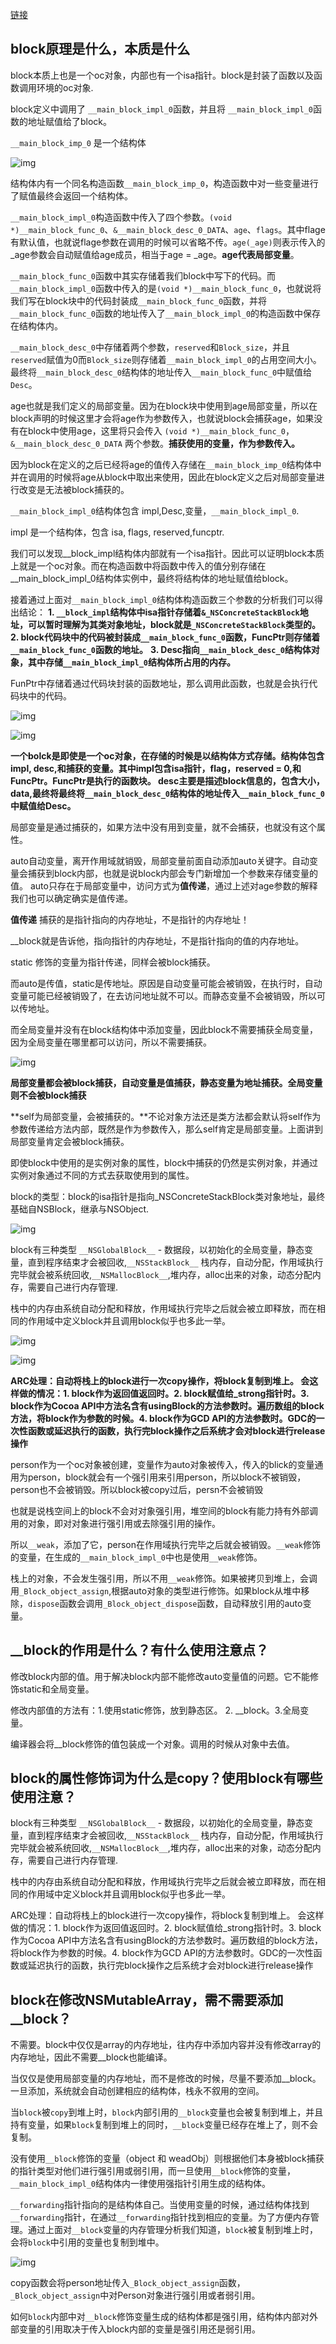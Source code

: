 [链接](https://www.jianshu.com/p/c99f4974ddb5)

## block原理是什么，本质是什么

block本质上也是一个oc对象，内部也有一个isa指针。block是封装了函数以及函数调用环境的oc对象.

block定义中调用了 `__main_block_impl_0`函数，并且将 `__main_block_impl_0`函数的地址赋值给了block。

 `__main_block_imp_0` 是一个结构体

![img](https://upload-images.jianshu.io/upload_images/1434508-beb290d0acd377b1.png?imageMogr2/auto-orient/strip|imageView2/2/w/770)

结构体内有一个同名构造函数`__main_block_imp_0`，构造函数中对一些变量进行了赋值最终会返回一个结构体。

`__main_block_impl_0`构造函数中传入了四个参数。`(void *)__main_block_func_0`、`&__main_block_desc_0_DATA`、`age`、`flags`。其中flage有默认值，也就说flage参数在调用的时候可以省略不传。`age(_age)`则表示传入的_age参数会自动赋值给age成员，相当于age = _age。**age代表局部变量**。

`__main_block_func_0`函数中其实存储着我们block中写下的代码。而`__main_block_impl_0`函数中传入的是`(void *)__main_block_func_0`，也就说将我们写在block块中的代码封装成`__main_block_func_0`函数，并将`__main_block_func_0`函数的地址传入了`__main_block_impl_0`的构造函数中保存在结构体内。

`__main_block_desc_0`中存储着两个参数，`reserved`和`Block_size`，并且`reserved`赋值为0而`Block_size`则存储着`__main_block_impl_0`的占用空间大小。最终将`__main_block_desc_0`结构体的地址传入`__main_block_func_0`中赋值给`Desc`。



age也就是我们定义的局部变量。因为在block块中使用到age局部变量，所以在block声明的时候这里才会将age作为参数传入，也就说block会捕获age，如果没有在block中使用age，这里将只会传入 `(void *)__main_block_func_0`， `&__main_block_desc_0_DATA` 两个参数。**捕获使用的变量，作为参数传入。**

因为block在定义的之后已经将age的值传入存储在`__main_block_imp_0`结构体中并在调用的时候将age从block中取出来使用，因此在block定义之后对局部变量进行改变是无法被block捕获的。



`__main_block_impl_0`结构体包含 impl,Desc,变量，`__main_block_impl_0`.

impl 是一个结构体，包含 isa, flags, reserved,funcptr.



我们可以发现__block_impl结构体内部就有一个isa指针。因此可以证明block本质上就是一个oc对象。而在构造函数中将函数中传入的值分别存储在__main_block_impl_0结构体实例中，最终将结构体的地址赋值给block。

接着通过上面对`__main_block_impl_0`结构体构造函数三个参数的分析我们可以得出结论：
**1. `__block_impl`结构体中isa指针存储着`&_NSConcreteStackBlock`地址，可以暂时理解为其类对象地址，block就是`_NSConcreteStackBlock`类型的。**
**2. block代码块中的代码被封装成`__main_block_func_0`函数，FuncPtr则存储着`__main_block_func_0`函数的地址。**
**3. Desc指向`__main_block_desc_0`结构体对象，其中存储`__main_block_impl_0`结构体所占用的内存。**

FunPtr中存储着通过代码块封装的函数地址，那么调用此函数，也就是会执行代码块中的代码。



![img](https://upload-images.jianshu.io/upload_images/1434508-6c88e7465aac23a0.png?imageMogr2/auto-orient/strip|imageView2/2/w/869)







![img](https://upload-images.jianshu.io/upload_images/1434508-1ecebe9ad79c8c11.png?imageMogr2/auto-orient/strip|imageView2/2/w/989)







**一个bolck是即使是一个oc对象，在存储的时候是以结构体方式存储。结构体包含impl, desc,和捕获的变量。其中impl包含isa指针，flag，reserved = 0,和FuncPtr。FuncPtr是执行的函数块。 desc主要是描述block信息的，包含大小，data,最终将最终将`__main_block_desc_0`结构体的地址传入`__main_block_func_0`中赋值给Desc。**



局部变量是通过捕获的，如果方法中没有用到变量，就不会捕获，也就没有这个属性。



auto自动变量，离开作用域就销毁，局部变量前面自动添加auto关键字。自动变量会捕获到block内部，也就是说block内部会专门新增加一个参数来存储变量的值。
auto只存在于局部变量中，访问方式为**值传递**，通过上述对age参数的解释我们也可以确定确实是值传递。

**值传递** 捕获的是指针指向的内存地址，不是指针的内存地址！

__block就是告诉他，指向指针的内存地址，不是指针指向的值的内存地址。



static 修饰的变量为指针传递，同样会被block捕获。

而auto是传值，static是传地址。原因是自动变量可能会被销毁，在执行时，自动变量可能已经被销毁了，在去访问地址就不可以。而静态变量不会被销毁，所以可以传地址。



而全局变量并没有在block结构体中添加变量，因此block不需要捕获全局变量，因为全局变量在哪里都可以访问，所以不需要捕获。



![img](https://upload-images.jianshu.io/upload_images/1434508-fc81811bcf0e5398.png?imageMogr2/auto-orient/strip|imageView2/2/w/644)



**局部变量都会被block捕获，自动变量是值捕获，静态变量为地址捕获。全局变量则不会被block捕获**

 **self为局部变量，会被捕获的。**不论对象方法还是类方法都会默认将self作为参数传递给方法内部，既然是作为参数传入，那么self肯定是局部变量。上面讲到局部变量肯定会被block捕获。

即使block中使用的是实例对象的属性，block中捕获的仍然是实例对象，并通过实例对象通过不同的方式去获取使用到的属性。





block的类型：block的isa指针是指向_NSConcreteStackBlock类对象地址，最终基础自NSBlock，继承与NSObject.



![img](https://upload-images.jianshu.io/upload_images/1434508-180cead6473c3ca8.png?imageMogr2/auto-orient/strip|imageView2/2/w/744)

block有三种类型  `__NSGlobalBlock__` - 数据段，以初始化的全局变量，静态变量，直到程序结束才会被回收,`__NSStackBlock__` 栈内存，自动分配，作用域执行完毕就会被系统回收,`__NSMallocBlock__`,堆内存，alloc出来的对象，动态分配内存，需要自己进行内存管理.



栈中的内存由系统自动分配和释放，作用域执行完毕之后就会被立即释放，而在相同的作用域中定义block并且调用block似乎也多此一举。



![img](https://upload-images.jianshu.io/upload_images/1434508-131f0569fa47538a.png?imageMogr2/auto-orient/strip|imageView2/2/w/691)





![img](https://upload-images.jianshu.io/upload_images/1434508-74811a740c972d8e.png?imageMogr2/auto-orient/strip|imageView2/2/w/689)





**ARC处理：自动将栈上的block进行一次copy操作，将block复制到堆上。 会这样做的情况：1. block作为返回值返回时。2. block赋值给_strong指针时。3. block作为Cocoa API中方法名含有usingBlock的方法参数时。遍历数组的block方法，将block作为参数的时候。4. block作为GCD API的方法参数时。GDC的一次性函数或延迟执行的函数，执行完block操作之后系统才会对block进行release操作**



person作为一个oc对象被创建，变量作为auto对象被传入，传入的blick的变量通用为person，block就会有一个强引用来引用person，所以block不被销毁，person也不会被销毁。所以block被copy过后，persn不会被销毁

也就是说栈空间上的block不会对对象强引用，堆空间的block有能力持有外部调用的对象，即对对象进行强引用或去除强引用的操作。

所以`__weak`，添加了它，person在作用域执行完毕之后就会被销毁。`__weak`修饰的变量，在生成的`__main_block_impl_0`中也是使用`__weak`修饰。

栈上的对象，不会发生强引用，所以不用`__weak`修饰。如果被拷贝到堆上，会调用`_Block_object_assign`,根据auto对象的类型进行修饰。如果block从堆中移除，`dispose`函数会调用`_Block_object_dispose`函数，自动释放引用的auto变量。





## __block的作用是什么？有什么使用注意点？

修改block内部的值。用于解决block内部不能修改auto变量值的问题。它不能修饰static和全局变量。

修改内部值的方法有：1.使用static修饰，放到静态区。 2. __block。3.全局变量。

编译器会将__block修饰的值包装成一个对象。调用的时候从对象中去值。





## block的属性修饰词为什么是copy？使用block有哪些使用注意？

block有三种类型  `__NSGlobalBlock__` - 数据段，以初始化的全局变量，静态变量，直到程序结束才会被回收,`__NSStackBlock__` 栈内存，自动分配，作用域执行完毕就会被系统回收,`__NSMallocBlock__`,堆内存，alloc出来的对象，动态分配内存，需要自己进行内存管理.



栈中的内存由系统自动分配和释放，作用域执行完毕之后就会被立即释放，而在相同的作用域中定义block并且调用block似乎也多此一举。



ARC处理：自动将栈上的block进行一次copy操作，将block复制到堆上。 会这样做的情况：1. block作为返回值返回时。2. block赋值给_strong指针时。3. block作为Cocoa API中方法名含有usingBlock的方法参数时。遍历数组的block方法，将block作为参数的时候。4. block作为GCD API的方法参数时。GDC的一次性函数或延迟执行的函数，执行完block操作之后系统才会对block进行release操作

## block在修改NSMutableArray，需不需要添加__block？

不需要。block中仅仅是array的内存地址，往内存中添加内容并没有修改array的内存地址，因此不需要__block也能编译。

当仅仅是使用局部变量的内存地址，而不是修改的时候，尽量不要添加__block。一旦添加，系统就会自动创建相应的结构体，栈永不叙用的空间。



当`block`被`copy`到堆上时，`block`内部引用的`__block`变量也会被复制到堆上，并且持有变量，如果`block`复制到堆上的同时，`__block`变量已经存在堆上了，则不会复制。

没有使用`__block`修饰的变量（object 和 weadObj）则根据他们本身被block捕获的指针类型对他们进行强引用或弱引用，而一旦使用`__block`修饰的变量，`__main_block_impl_0`结构体内一律使用强指针引用生成的结构体。



`__forwarding`指针指向的是结构体自己。当使用变量的时候，通过结构体找到`__forwarding`指针，在通过`__forwarding`指针找到相应的变量。为了方便内存管理。通过上面对`__block`变量的内存管理分析我们知道，`block`被复制到堆上时，会将`block`中引用的变量也复制到堆中。

![img](https://upload-images.jianshu.io/upload_images/1434508-f1196104d11e8d0b?imageMogr2/auto-orient/strip|imageView2/2/w/894)





copy函数会将person地址传入`_Block_object_assign`函数，`_Block_object_assign`中对Person对象进行强引用或者弱引用。

如何`block`内部中对`__block`修饰变量生成的结构体都是强引用，结构体内部对外部变量的引用取决于传入block内部的变量是强引用还是弱引用。